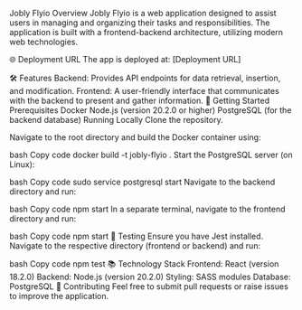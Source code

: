 Jobly Flyio
Overview
Jobly Flyio is a web application designed to assist users in managing and organizing their tasks and responsibilities. The application is built with a frontend-backend architecture, utilizing modern web technologies.

🌐 Deployment URL
The app is deployed at: [Deployment URL]

🛠 Features
Backend: Provides API endpoints for data retrieval, insertion, and modification.
Frontend: A user-friendly interface that communicates with the backend to present and gather information.
🔧 Getting Started
Prerequisites
Docker
Node.js (version 20.2.0 or higher)
PostgreSQL (for the backend database)
Running Locally
Clone the repository.

Navigate to the root directory and build the Docker container using:

bash
Copy code
docker build -t jobly-flyio .
Start the PostgreSQL server (on Linux):

bash
Copy code
sudo service postgresql start
Navigate to the backend directory and run:

bash
Copy code
npm start
In a separate terminal, navigate to the frontend directory and run:

bash
Copy code
npm start
🧪 Testing
Ensure you have Jest installed. Navigate to the respective directory (frontend or backend) and run:

bash
Copy code
npm test
📚 Technology Stack
Frontend: React (version 18.2.0)
Backend: Node.js (version 20.2.0)
Styling: SASS modules
Database: PostgreSQL
🤝 Contributing
Feel free to submit pull requests or raise issues to improve the application.

